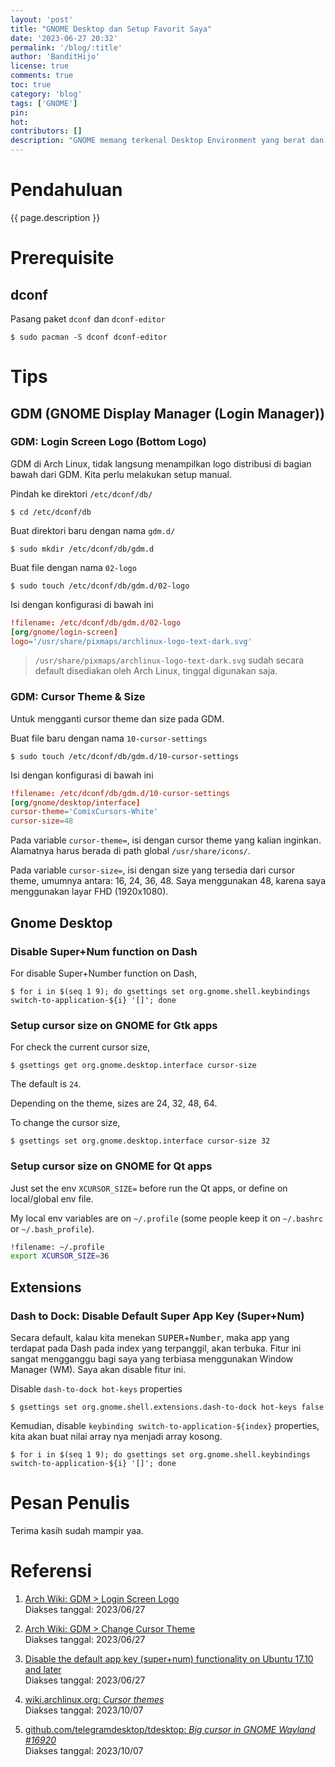 ```yaml
---
layout: 'post'
title: "GNOME Desktop dan Setup Favorit Saya"
date: '2023-06-27 20:32'
permalink: '/blog/:title'
author: 'BanditHijo'
license: true
comments: true
toc: true
category: 'blog'
tags: ['GNOME']
pin:
hot:
contributors: []
description: "GNOME memang terkenal Desktop Environment yang berat dan membutuhkan banyak resource. Namun, saya tidak bisa tidak suka dengan GNOME. Mungkin karena saya cukup lama dengan OSX yang menjadi rujukan UI/UX design dari GNOME, sehingga saya merasa cukup nyaman menggunakan GNOME. Di catatan kali ini, saya akan mencatat tips ketika saya menggunakan GNOME di Arch Linux."
---
```


# Pendahuluan

{{ page.description }}


# Prerequisite


## dconf

Pasang paket `dconf` dan `dconf-editor`

```
$ sudo pacman -S dconf dconf-editor
```


# Tips


## GDM (GNOME Display Manager (Login Manager))


### GDM: Login Screen Logo (Bottom Logo)

GDM di Arch Linux, tidak langsung menampilkan logo distribusi di bagian bawah dari GDM. Kita perlu melakukan setup manual.

Pindah ke direktori `/etc/dconf/db/`

```
$ cd /etc/dconf/db
```

Buat direktori baru dengan nama `gdm.d/`

```
$ sudo mkdir /etc/dconf/db/gdm.d
```

Buat file dengan nama `02-logo`

```
$ sudo touch /etc/dconf/db/gdm.d/02-logo
```

Isi dengan konfigurasi di bawah ini

```conf
!filename: /etc/dconf/db/gdm.d/02-logo
[org/gnome/login-screen]
logo='/usr/share/pixmaps/archlinux-logo-text-dark.svg'
```

> `/usr/share/pixmaps/archlinux-logo-text-dark.svg` sudah secara default disediakan oleh Arch Linux, tinggal digunakan saja.


### GDM: Cursor Theme & Size

Untuk mengganti cursor theme dan size pada GDM.

Buat file baru dengan nama `10-cursor-settings`

```
$ sudo touch /etc/dconf/db/gdm.d/10-cursor-settings
```

Isi dengan konfigurasi di bawah ini

```conf
!filename: /etc/dconf/db/gdm.d/10-cursor-settings
[org/gnome/desktop/interface]
cursor-theme='ComixCursors-White'
cursor-size=48
```

Pada variable `cursor-theme=`, isi dengan cursor theme yang kalian inginkan. Alamatnya harus berada di path global `/usr/share/icons/`.

Pada variable `cursor-size=`, isi dengan size yang tersedia dari cursor theme, umumnya antara: 16, 24, 36, 48. Saya menggunakan 48, karena saya menggunakan layar FHD (1920x1080).


## Gnome Desktop


### Disable Super+Num function on Dash

For disable Super+Number function on Dash,

```
$ for i in $(seq 1 9); do gsettings set org.gnome.shell.keybindings switch-to-application-${i} '[]'; done
```


### Setup cursor size on GNOME for Gtk apps

For check the current cursor size,

```
$ gsettings get org.gnome.desktop.interface cursor-size
```

The default is `24`.

Depending on the theme, sizes are 24, 32, 48, 64.

To change the cursor size,

```
$ gsettings set org.gnome.desktop.interface cursor-size 32
```


### Setup cursor size on GNOME for Qt apps

Just set the env `XCURSOR_SIZE=` before run the Qt apps, or define on local/global env file.

My local env variables are on `~/.profile` (some people keep it on `~/.bashrc` or `~/.bash_profile`).

```bash
!filename: ~/.profile
export XCURSOR_SIZE=36
```


## Extensions


### Dash to Dock: Disable Default Super App Key (Super+Num)

Secara default, kalau kita menekan <kbd>SUPER</kbd>+<kbd>Number</kbd>, maka app yang terdapat pada Dash pada index yang terpanggil, akan terbuka. Fitur ini sangat mengganggu bagi saya yang terbiasa menggunakan Window Manager (WM). Saya akan disable fitur ini.

Disable `dash-to-dock hot-keys` properties

```
$ gsettings set org.gnome.shell.extensions.dash-to-dock hot-keys false
```

Kemudian, disable `keybinding switch-to-application-${index}` properties, kita akan buat nilai array nya menjadi array kosong.

```
$ for i in $(seq 1 9); do gsettings set org.gnome.shell.keybindings switch-to-application-${i} '[]'; done
```


# Pesan Penulis

Terima kasih sudah mampir yaa.


# Referensi

1. [Arch Wiki: GDM > Login Screen Logo](https://wiki.archlinux.org/title/GDM#Login_screen_logo)
<br>Diakses tanggal: 2023/06/27

1. [Arch Wiki: GDM > Change Cursor Theme](https://wiki.archlinux.org/title/GDM#Changing_the_cursor_theme)
<br>Diakses tanggal: 2023/06/27

1. [Disable the default app key (super+num) functionality on Ubuntu 17.10 and later](https://askubuntu.com/a/1425621/777616)
<br>Diakses tanggal: 2023/06/27

1. [wiki.archlinux.org: _Cursor themes_](https://wiki.archlinux.org/title/Cursor_themes#GNOME)
<br>Diakses tanggal: 2023/10/07

1. [github.com/telegramdesktop/tdesktop: _Big cursor in GNOME Wayland #16920_](https://github.com/telegramdesktop/tdesktop/issues/16920#issuecomment-915085406)
<br>Diakses tanggal: 2023/10/07
